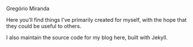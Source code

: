 Gregório Miranda

Here you’ll find things I’ve primarily created for myself, with the hope that they could be useful to others. 

I also maintain the source code for my blog here, built with Jekyll.
